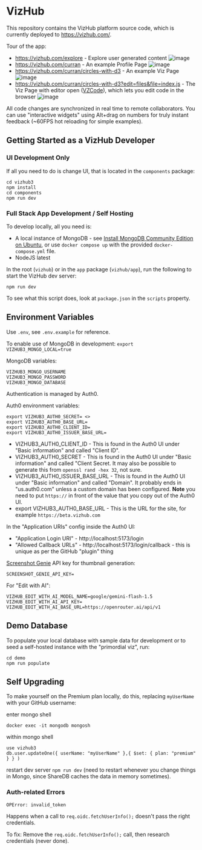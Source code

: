 # VizHub

This repository contains the VizHub platform source code, which is currently deployed to https://vizhub.com/.

Tour of the app:

 * https://vizhub.com/explore - Explore user generated content
![image](https://github.com/user-attachments/assets/297ac688-88ab-42f1-b04c-47e66ac9d153)
 * https://vizhub.com/curran - An example Profile Page
![image](https://github.com/user-attachments/assets/17a0794d-3f05-46b1-bd4e-e2076a055c39)
 * https://vizhub.com/curran/circles-with-d3 - An example Viz Page
![image](https://github.com/user-attachments/assets/5bacc288-c407-4a64-8d50-ec0895a62ee6)
 * https://vizhub.com/curran/circles-with-d3?edit=files&file=index.js - The Viz Page with editor open ([VZCode](https://github.com/vizhub-core/vzcode)), which lets you edit code in the browser
![image](https://github.com/user-attachments/assets/033f129e-cd6f-4dec-92f8-e5359d8875cf)

All code changes are synchronized in real time to remote collaborators. You can use "interactive widgets" using Alt+drag on numbers for truly instant feedback (~60FPS hot reloading for simple examples).

## Getting Started as a VizHub Developer

### UI Development Only

If all you need to do is change UI, that is located in the `components` package:

```
cd vizhub3
npm install
cd components
npm run dev
```

### Full Stack App Development / Self Hosting

To develop locally, all you need is:

 * A local instance of MongoDB - see [Install MongoDB Community Edition on Ubuntu](https://www.mongodb.com/docs/manual/tutorial/install-mongodb-on-ubuntu/#std-label-install-mdb-community-ubuntu), or use `docker compose up` with the provided `docker-compose.yml` file.
 * NodeJS latest

In the root (`vizhub`) or in the `app` package (`vizhub/app`), run the following to start the VizHub dev server:

```
npm run dev
```

To see what this script does, look at `package.json` in the `scripts` property.


## Environment Variables

Use `.env`, see `.env.example` for reference.

To enable use of MongoDB in development:
`export VIZHUB3_MONGO_LOCAL=true`

MongoDB variables:

```
VIZHUB3_MONGO_USERNAME
VIZHUB3_MONGO_PASSWORD
VIZHUB3_MONGO_DATABASE
```

Authentication is managed by Auth0.

Auth0 environment variables:

```
export VIZHUB3_AUTH0_SECRET= <>
export VIZHUB3_AUTH0_BASE_URL=
export VIZHUB3_AUTH0_CLIENT_ID=
export VIZHUB3_AUTH0_ISSUER_BASE_URL=
```

- VIZHUB3_AUTH0_CLIENT_ID - This is found in the Auth0 UI under "Basic information" and called "Client ID".
- VIZHUB3_AUTH0_SECRET - This is found in the Auth0 UI under "Basic information" and called "Client Secret. It may also be possible to generate this from `openssl rand -hex 32`, not sure.
- VIZHUB3_AUTH0_ISSUER_BASE_URL - This is found in the Auth0 UI under "Basic information" and called "Domain". It probably ends in "us.auth0.com" unless a custom domain has been configured. **Note** you need to put `https://` in front of the value that you copy out of the Auth0 UI.
- export VIZHUB3_AUTH0_BASE_URL - This is the URL for the site, for example `https://beta.vizhub.com`

In the "Application URIs" config inside the Auth0 UI:

- "Application Login URI" - http://localhost:5173/login
- "Allowed Callback URLs" - http://localhost:5173/login/callback - this is unique as per the GitHub "plugin" thing

[Screenshot Genie](https://screenshotgenie.com/) API key for thumbnail generation:

```
SCREENSHOT_GENIE_API_KEY=
```

For "Edit with AI":

```
VIZHUB_EDIT_WITH_AI_MODEL_NAME=google/gemini-flash-1.5
VIZHUB_EDIT_WITH_AI_API_KEY=
VIZHUB_EDIT_WITH_AI_BASE_URL=https://openrouter.ai/api/v1
```

## Demo Database

To populate your local database with sample data for development or to seed a self-hosted instance with the "primordial viz", run:

```
cd demo
npm run populate
```

## Self Upgrading

To make yourself on the Premium plan locally, do this, replacing `myUserName` with your GitHub username:

enter mongo shell

```
docker exec -it mongodb mongosh
```

within mongo shell

```
use vizhub3
db.user.updateOne({ userName: "myUserName" },{ $set: { plan: "premium" } } )
```

restart dev server `npm run dev` (need to restart whenever you change things in Mongo, since ShareDB caches the data in memory sometimes).

### Auth-related Errors

```
OPError: invalid_token
```

Happens when a call to `req.oidc.fetchUserInfo();` doesn't pass the right credentials.

To fix: Remove the `req.oidc.fetchUserInfo();` call, then research credentials (never done).
